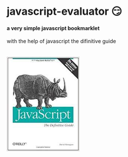 # javascript-evaluator 😏                                                                                                                                                                                                                                                                                                                 
#### a very simple javascript bookmarklet 
 
with the help of javascript the difinitive guide<br/><br/><br/>
![difinitive guide](download.jpg)
